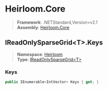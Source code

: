 # Heirloom.Core

> **Framework**: .NETStandard,Version=v2.1  
> **Assembly**: [Heirloom.Core][0]  

## IReadOnlySparseGrid\<T>.Keys

> **Namespace**: [Heirloom][0]  
> **Type**: [IReadOnlySparseGrid\<T>][1]  

### Keys

```cs
public IEnumerable<IntVector> Keys { get; }
```

[0]: ../../../Heirloom.Core.md
[1]: ../IReadOnlySparseGrid[T].md
